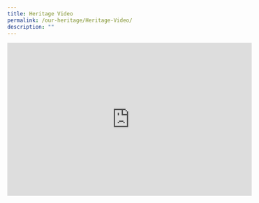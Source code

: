 ```yaml
---
title: Heritage Video
permalink: /our-heritage/Heritage-Video/
description: ""
---
```

<iframe width="560" height="350" src="https://www.youtube.com/embed/W1PF7w8EIkI" title="YouTube video player" frameborder="0" allow="accelerometer; autoplay; clipboard-write; encrypted-media; gyroscope; picture-in-picture" allowfullscreen=""></iframe>